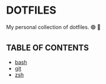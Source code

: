 # DOTFILES

My personal collection of dotfiles. 🟢 🧠

## TABLE OF CONTENTS

- [bash](./bash)
- [git](./git)
- [zsh](./zsh)
